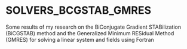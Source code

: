 # SOLVERS_BCGSTAB_GMRES
Some results of my research on the BiConjugate Gradient STABilization (BiCGSTAB) method and the Generalized Minimum RESidual Method (GMRES) for solving a linear system and fields using Fortran
